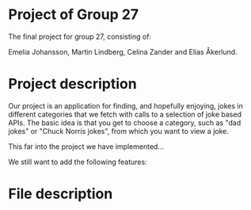 # Project of Group 27

The final project for group 27, consisting of:

Emelia Johansson, Martin Lindberg, Celina Zander and Elias Åkerlund.


# Project description

Our project is an application for finding, and hopefully enjoying, jokes in different categories that we fetch with calls to a selection of joke based APIs. The basic idea is that you get to choose a category, such as "dad jokes" or "Chuck Norris jokes", from which you want to view a joke. 

This far into the project we have implemented...

We still want to add the following features:

# File description

